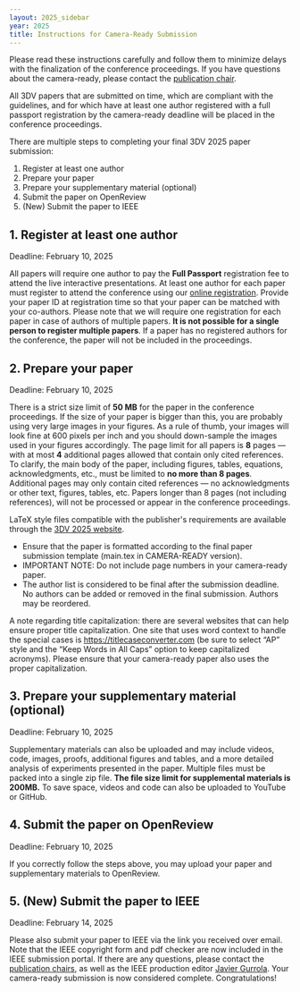 ```yaml
---
layout: 2025_sidebar
year: 2025
title: Instructions for Camera-Ready Submission
---
```


Please read these instructions carefully and follow them to minimize delays with the finalization of the conference proceedings.
If you have questions about the camera-ready, please contact the <a href="mailto:3dv25pubchair@googlegroups.com">publication chair</a>. 

All 3DV papers that are submitted on time, which are compliant with the guidelines, and for which have at least one author registered with a full passport registration by the camera-ready deadline will be placed in the conference proceedings.

There are multiple steps to completing your final 3DV 2025 paper submission:

<ol>
 <li>Register at least one author</li>
 <li>Prepare your paper</li>
 <li>Prepare your supplementary material (optional)</li>
 <li>Submit the paper on OpenReview</li>
 <li>(New) Submit the paper to IEEE</li>
</ol>

<h2>1. Register at least one author</h2>

Deadline: February 10, 2025

All papers will require one author to pay the <b>Full Passport</b> registration fee to attend the live interactive presentations.
At least one author for each paper must register to attend the conference using our <a href="https://3dvconf.github.io/2025/registration/">online registration</a>.
Provide your paper ID at registration time so that your paper can be matched with your co-authors.
Please note that we will require one registration for each paper in case of authors of multiple papers.
<b>It is not possible for a single person to register multiple papers</b>.
If a paper has no registered authors for the conference, the paper will not be included in the proceedings.

<h2>2. Prepare your paper</h2>

Deadline: February 10, 2025

There is a strict size limit of <b>50 MB</b> for the paper in the conference proceedings. If the size of your paper is bigger than this, you are probably using very large images in your figures. As a rule of thumb, your images will look fine at 600 pixels per inch and you should down-sample the images used in your figures accordingly. 
The page limit for all papers is <b>8</b> pages — with at most <b>4</b> additional pages allowed that contain only cited references.
To clarify, the main body of the paper, including figures, tables, equations, acknowledgments, etc., must be limited to <b>no more than 8 pages</b>. Additional pages may only contain cited references — no acknowledgments or other text, figures, tables, etc. Papers longer than 8 pages (not including references), will not be processed or appear in the conference proceedings.

LaTeX style files compatible with the publisher's requirements are available through the <a href="https://3dvconf.github.io/2025/author-guidelines/">3DV 2025 website</a>.

<ul>
<li>Ensure that the paper is formatted according to the final paper submission template (main.tex in CAMERA-READY version).</li>
<li>IMPORTANT NOTE: Do not include page numbers in your camera-ready paper. </li>
<li>The author list is considered to be final after the submission deadline. No authors can be added or removed in the final submission. Authors may be reordered.</li>
</ul>

A note regarding title capitalization: there are several websites that can help ensure proper title capitalization. One site that uses word context to handle the special cases is <a href="https://titlecaseconverter.com/">https://titlecaseconverter.com</a> (be sure to select “AP” style and the “Keep Words in All Caps” option to keep capitalized acronyms). Please ensure that your camera-ready paper also uses the proper capitalization.

<h2>3. Prepare your supplementary material (optional)</h2>

Deadline: February 10, 2025

Supplementary materials can also be uploaded and may include videos, code, images, proofs, additional figures and tables, and a more detailed analysis of experiments presented in the paper. Multiple files must be packed into a single zip file. <b>The file size limit for supplemental materials is 200MB.</b> To save space, videos and code can also be uploaded to YouTube or GitHub.


<h2>4. Submit the paper on OpenReview</h2>

Deadline: February 10, 2025

If you correctly follow the steps above, you may upload your paper and supplementary materials to OpenReview.

<h2>5. (New) Submit the paper to IEEE</h2>

Deadline: February 14, 2025

Please also submit your paper to IEEE via the link you received over email. Note that the IEEE copyright form and pdf checker are now included in the IEEE submission portal. If there are any questions, please contact the <a href="mailto:3dv25pubchair@googlegroups.com">publication chairs</a>, as well as the IEEE production editor <a href="mailto:jgurrola625@gmail.com">Javier Gurrola</a>. Your camera-ready submission is now considered complete. Congratulations!
